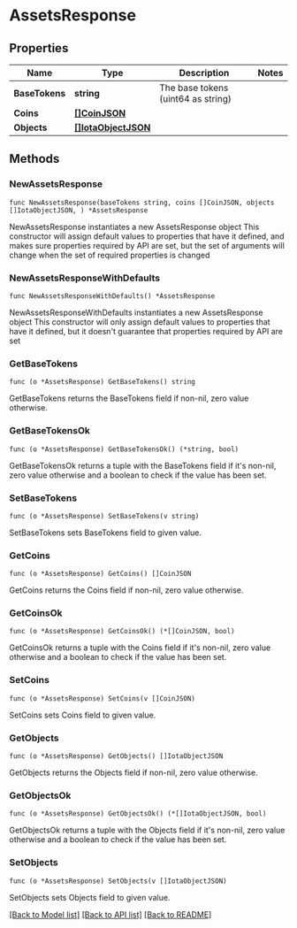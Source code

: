 # AssetsResponse

## Properties

Name | Type | Description | Notes
------------ | ------------- | ------------- | -------------
**BaseTokens** | **string** | The base tokens (uint64 as string) | 
**Coins** | [**[]CoinJSON**](CoinJSON.md) |  | 
**Objects** | [**[]IotaObjectJSON**](IotaObjectJSON.md) |  | 

## Methods

### NewAssetsResponse

`func NewAssetsResponse(baseTokens string, coins []CoinJSON, objects []IotaObjectJSON, ) *AssetsResponse`

NewAssetsResponse instantiates a new AssetsResponse object
This constructor will assign default values to properties that have it defined,
and makes sure properties required by API are set, but the set of arguments
will change when the set of required properties is changed

### NewAssetsResponseWithDefaults

`func NewAssetsResponseWithDefaults() *AssetsResponse`

NewAssetsResponseWithDefaults instantiates a new AssetsResponse object
This constructor will only assign default values to properties that have it defined,
but it doesn't guarantee that properties required by API are set

### GetBaseTokens

`func (o *AssetsResponse) GetBaseTokens() string`

GetBaseTokens returns the BaseTokens field if non-nil, zero value otherwise.

### GetBaseTokensOk

`func (o *AssetsResponse) GetBaseTokensOk() (*string, bool)`

GetBaseTokensOk returns a tuple with the BaseTokens field if it's non-nil, zero value otherwise
and a boolean to check if the value has been set.

### SetBaseTokens

`func (o *AssetsResponse) SetBaseTokens(v string)`

SetBaseTokens sets BaseTokens field to given value.


### GetCoins

`func (o *AssetsResponse) GetCoins() []CoinJSON`

GetCoins returns the Coins field if non-nil, zero value otherwise.

### GetCoinsOk

`func (o *AssetsResponse) GetCoinsOk() (*[]CoinJSON, bool)`

GetCoinsOk returns a tuple with the Coins field if it's non-nil, zero value otherwise
and a boolean to check if the value has been set.

### SetCoins

`func (o *AssetsResponse) SetCoins(v []CoinJSON)`

SetCoins sets Coins field to given value.


### GetObjects

`func (o *AssetsResponse) GetObjects() []IotaObjectJSON`

GetObjects returns the Objects field if non-nil, zero value otherwise.

### GetObjectsOk

`func (o *AssetsResponse) GetObjectsOk() (*[]IotaObjectJSON, bool)`

GetObjectsOk returns a tuple with the Objects field if it's non-nil, zero value otherwise
and a boolean to check if the value has been set.

### SetObjects

`func (o *AssetsResponse) SetObjects(v []IotaObjectJSON)`

SetObjects sets Objects field to given value.



[[Back to Model list]](../README.md#documentation-for-models) [[Back to API list]](../README.md#documentation-for-api-endpoints) [[Back to README]](../README.md)


